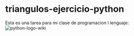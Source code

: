 # triangulos-ejercicio-python

Esta es una tarea para mi clase de programacion I
lenguaje:
![python-logo-wiki](https://es.wikipedia.org/wiki/Archivo:Python-logo-notext.svg)